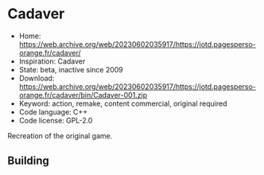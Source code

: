 # Cadaver

- Home: https://web.archive.org/web/20230602035917/https://jotd.pagesperso-orange.fr/cadaver/
- Inspiration: Cadaver
- State: beta, inactive since 2009
- Download: https://web.archive.org/web/20230602035917/https://jotd.pagesperso-orange.fr/cadaver/bin/Cadaver-001.zip
- Keyword: action, remake, content commercial, original required
- Code language: C++
- Code license: GPL-2.0

Recreation of the original game.

## Building
